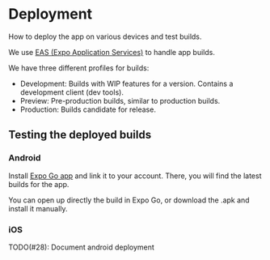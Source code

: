 # Deployment

How to deploy the app on various devices and test builds.

We use [EAS (Expo Application Services)](https://docs.expo.dev/eas/) to handle app builds.

We have three different profiles for builds:

- Development: Builds with WIP features for a version. Contains a development client (dev tools).
- Preview: Pre-production builds, similar to production builds.
- Production: Builds candidate for release.

## Testing the deployed builds

### Android

Install [Expo Go app](https://expo.dev/client) and link it to your account. There, you will find the latest builds for
the app.

You can open up directly the build in Expo Go, or download the .apk and install it manually.

### iOS

TODO(#28): Document android deployment
